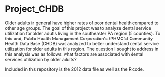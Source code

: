 # Project_CHDB

Older adults in general have higher rates of poor dental health compared to other age groups. The goal of this project was to analyze dental service utilization for older adutls living in the southeaster PA region (5 counties). To this end, Public Health Management Corporation's (PHMC’s) Community Health Data  Base (CHDB) was analyzed to better understand dental service utilization for older adults in this region. The question I sought to address in this analysis was as follows: what factors are associated with dental services utilization by older adults? 

Included in this repository is the 2012 data file as well as the R code. 
